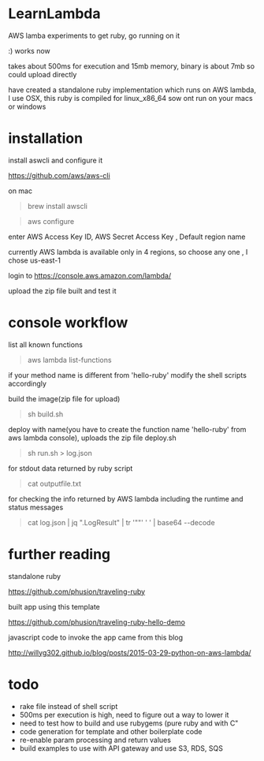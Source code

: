# LearnLambda
AWS lamba experiments to get ruby, go running on it


:)  works now


takes about 500ms for execution  and 15mb memory, binary is about 7mb so could upload directly 


have created a standalone ruby implementation which runs on AWS lambda, I use OSX, this ruby is compiled for linux_x86_64 sow ont run on your macs or windows


# installation
install aswcli and configure it 

https://github.com/aws/aws-cli

on mac 
>  brew install awscli

> aws configure

enter AWS Access Key ID, AWS Secret Access Key , Default region name 

currently AWS lambda is available only in 4 regions, so choose any one , I chose us-east-1


login to https://console.aws.amazon.com/lambda/

upload the zip file built  and test it


# console workflow

list all known functions
> aws lambda list-functions

if your method name is different from 'hello-ruby' modify the shell scripts accordingly

build the image(zip file for upload)
> sh build.sh


deploy with name(you have to create the function name 'hello-ruby' from aws lambda console), uploads the zip file 
deploy.sh 



> sh run.sh > log.json


for stdout data returned by ruby script

> cat outputfile.txt 

for checking the info returned by AWS lambda including the runtime and status messages

> cat log.json | jq ".LogResult" | tr '""' ' ' |  base64 --decode


# further reading

standalone ruby

https://github.com/phusion/traveling-ruby

built app using this template

https://github.com/phusion/traveling-ruby-hello-demo

javascript code to invoke the app came from this blog

http://willyg302.github.io/blog/posts/2015-03-29-python-on-aws-lambda/


# todo

* rake file instead of shell script
* 500ms per execution is high, need to figure out a way to lower it
* need to test how to build and use rubygems (pure ruby and with C"
* code generation for template and other boilerplate code
* re-enable param processing and return values
* build examples to use with API gateway and use S3, RDS, SQS



